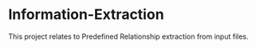 # Information-Extraction
This project relates to Predefined Relationship extraction from input files.
